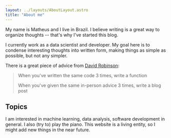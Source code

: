 ```yaml
---
layout: ../layouts/AboutLayout.astro
title: "About me"
---
```


My name is Matheus and I live in Brazil. I believe writing is a great way to organize thoughts -- that's why I've started this blog.

I currently work as a data scientist and developer. My goal here is to condense interesting thoughts into written form, making things as simple as possible, but not any simpler.

There is a great piece of advice from [David Robinson](https://x.com/drob/status/928447584712253440):

> When you've written the same code 3 times, write a function
>
> When you've given the same in-person advice 3 times, write a blog post

## Topics

I am interested in machine learning, data analysis, software development in general. I also (try to) play the piano. This website is a living entity, so I might add new things in the near future.
